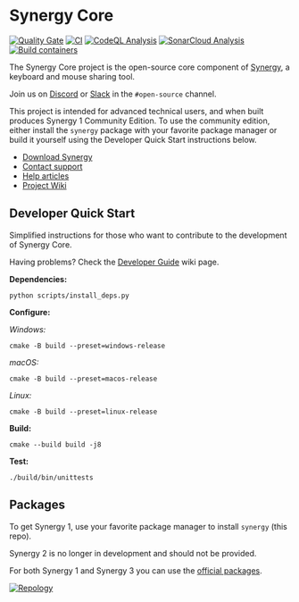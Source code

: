 # Synergy Core

[![Quality Gate](https://sonarcloud.io/api/project_badges/measure?project=symless_synergy-core&metric=alert_status)](https://sonarcloud.io/summary/new_code?id=symless_synergy-core)
[![CI](https://github.com/symless/synergy-core/actions/workflows/ci.yml/badge.svg)](https://github.com/symless/synergy-core/actions/workflows/ci.yml)
[![CodeQL Analysis](https://github.com/symless/synergy-core/actions/workflows/codeql-analysis.yml/badge.svg)](https://github.com/symless/synergy-core/actions/workflows/codeql-analysis.yml)
[![SonarCloud Analysis](https://github.com/symless/synergy-core/actions/workflows/sonarcloud-analysis.yml/badge.svg)](https://github.com/symless/synergy-core/actions/workflows/sonarcloud-analysis.yml)
[![Build containers](https://github.com/symless/synergy-core/actions/workflows/build-containers.yml/badge.svg)](https://github.com/symless/synergy-core/actions/workflows/build-containers.yml)

The Synergy Core project is the open-source core component of [Synergy](https://symless.com/synergy), a keyboard and mouse sharing tool.

Join us on [Discord](https://discord.com/invite/xBFv6j7) or [Slack](https://synergy-app.slack.com/join/shared_invite/zt-d8if26fr-6x~TSTz4skGmTnFP5IPaww#/shared-invite/email) in the `#open-source` channel.

This project is intended for advanced technical users, and when built produces Synergy 1 Community Edition. 
To use the community edition, either install the `synergy` package with your favorite package manager or build it yourself using the Developer Quick Start instructions below.

* [Download Synergy](https://symless.com/synergy/download)
* [Contact support](https://symless.com/synergy/contact)
* [Help articles](https://symless.com/synergy/help)
* [Project Wiki](https://github.com/symless/synergy-core/wiki)

## Developer Quick Start

Simplified instructions for those who want to contribute to the development of Synergy Core.

Having problems? Check the [Developer Guide](https://github.com/symless/synergy-core/wiki/Developer-Guide) wiki page.

**Dependencies:**
```
python scripts/install_deps.py
```

**Configure:**

*Windows:*
```
cmake -B build --preset=windows-release
```

*macOS:*
```
cmake -B build --preset=macos-release
```

*Linux:*
```
cmake -B build --preset=linux-release
```

**Build:**
```
cmake --build build -j8
```

**Test:**
```
./build/bin/unittests
```

## Packages

To get Synergy 1, use your favorite package manager to install `synergy` (this repo).

Synergy 2 is no longer in development and should not be provided.

For both Synergy 1 and Synergy 3 you can use the [official packages](https://symless.com/synergy/download).

[![Repology](https://repology.org/badge/vertical-allrepos/synergy.svg?exclude_unsupported=1)](https://repology.org/project/synergy/versions)
